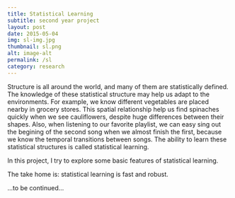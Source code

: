 ```yaml
---
title: Statistical Learning
subtitle: second year project
layout: post
date: 2015-05-04
img: sl-img.jpg
thumbnail: sl.png
alt: image-alt
permalink: /sl
category: research
---
```

Structure is all around the world, and many of them are statistically defined. The knowledge of these statistical structure may help us adapt to the environments. For example, we know different vegetables are placed nearby in grocery stores. This spatial relationship help us find spinaches quickly when we see cauliflowers, despite huge differences between their shapes. Also, when listening to our favorite playlist, we can easy sing out the begining of the second song when we almost finish the first, because we know the temporal transitions between songs. The ability to learn these statistical structures is called statistical learning.

In this project, I try to explore some basic features of statistical learning.

The take home is: statistical learning is fast and robust.

...to be continued...
